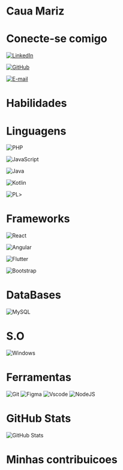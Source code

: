 # Caua Mariz
# Conecte-se comigo
[![LinkedIn](https://img.shields.io/badge/LinkedIn-0077B5?style=for-the-badge&logo=linkedin&logoColor=white)](https://www.linkedin.com/in/cauaMariz/)

[![GitHub](https://img.shields.io/badge/GitHub-100000?style=for-the-badge&logo=github&logoColor=white)](https://github.com/cauamariz)

[![E-mail](https://img.shields.io/badge/-Email-000?style=for-the-badge&logo=microsoft-outlook&logoColor=007BFF)](mailto:marizcaua0@gmail.com)
# Habilidades

# Linguagens
![PHP](https://img.shields.io/badge/PHP-777BB4?style=for-the-badge&logo=php&logoColor=white)

![JavaScript](https://img.shields.io/badge/JavaScript-F7DF1E?style=for-the-badge&logo=javascript&logoColor=black)

![Java](https://img.shields.io/badge/java-%23ED8B00.svg?style=for-the-badge&logo=openjdk&logoColor=white)

![Kotlin](https://img.shields.io/badge/Kotlin-0095D5?&style=for-the-badge&logo=kotlin&logoColor=white)

![PL](https://img.shields.io/badge/PL%2FSQL-FFFFFF?style=for-the-badge&logo=oracle&logoColor=FF0000&labelColor=FFFFFF&color=FF0000)>

# Frameworks
![React](https://img.shields.io/badge/React-20232A?style=for-the-badge&logo=react&logoColor=61DAFB)

![Angular](https://img.shields.io/badge/Angular-DD0031?style=for-the-badge&logo=angular&logoColor=white)

![Flutter](https://img.shields.io/badge/Flutter-02569B?style=for-the-badge&logo=flutter&logoColor=white)

![Bootstrap](https://img.shields.io/badge/-boostrap-0D1117?style=for-the-badge&logo=bootstrap&labelColor=0D1117)

# DataBases
![MySQL](https://img.shields.io/badge/MySQL-00000F?style=for-the-badge&logo=mysql&logoColor=white)

# S.O
![Windows](https://img.shields.io/badge/Windows-000?style=for-the-badge&logo=windows&logoColor=2CA5E0)

# Ferramentas

![Git](https://img.shields.io/badge/GIT-E44C30?style=for-the-badge&logo=git&logoColor=white)
![Figma](https://img.shields.io/badge/Figma-696969?style=for-the-badge&logo=figma&logoColor=figma)
![Vscode](https://img.shields.io/badge/Vscode-007ACC?style=for-the-badge&logo=visual-studio-code&logoColor=white)
![NodeJS](https://img.shields.io/badge/node.js-6DA55F?style=for-the-badge&logo=node.js&logoColor=white)

# GitHub Stats

![GitHub Stats](https://github-readme-stats.vercel.app/api?cauamariz=CAUAMARIZ&theme=transparent&bg_color=000&border_color=30A3DC&show_icons=true&icon_color=30A3DC&title_color=E94D5F&text_color=FFF)
# Minhas contribuicoes
